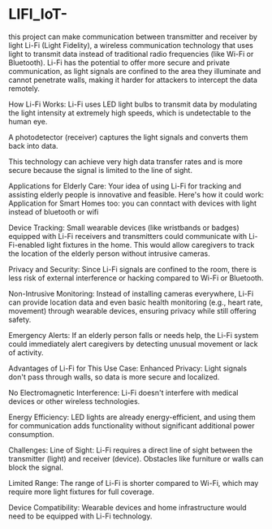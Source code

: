 # LIFI_IoT-
this project can make communication between transmitter and receiver by light 
Li-Fi (Light Fidelity), a wireless communication technology that uses light to transmit data instead of traditional radio frequencies (like Wi-Fi or Bluetooth). Li-Fi has the potential to offer more secure and private communication, as light signals are confined to the area they illuminate and cannot penetrate walls, making it harder for attackers to intercept the data remotely.

How Li-Fi Works:
Li-Fi uses LED light bulbs to transmit data by modulating the light intensity at extremely high speeds, which is undetectable to the human eye.

A photodetector (receiver) captures the light signals and converts them back into data.

This technology can achieve very high data transfer rates and is more secure because the signal is limited to the line of sight.

Applications for Elderly Care:
Your idea of using Li-Fi for tracking and assisting elderly people is innovative and feasible. Here's how it could work:
Application for Smart Homes too:
you can conntact with devices with light instead of bluetooth or wifi

Device Tracking: Small wearable devices (like wristbands or badges) equipped with Li-Fi receivers and transmitters could communicate with Li-Fi-enabled light fixtures in the home. This would allow caregivers to track the location of the elderly person without intrusive cameras.

Privacy and Security: Since Li-Fi signals are confined to the room, there is less risk of external interference or hacking compared to Wi-Fi or Bluetooth.

Non-Intrusive Monitoring: Instead of installing cameras everywhere, Li-Fi can provide location data and even basic health monitoring (e.g., heart rate, movement) through wearable devices, ensuring privacy while still offering safety.

Emergency Alerts: If an elderly person falls or needs help, the Li-Fi system could immediately alert caregivers by detecting unusual movement or lack of activity.

Advantages of Li-Fi for This Use Case:
Enhanced Privacy: Light signals don't pass through walls, so data is more secure and localized.

No Electromagnetic Interference: Li-Fi doesn't interfere with medical devices or other wireless technologies.

Energy Efficiency: LED lights are already energy-efficient, and using them for communication adds functionality without significant additional power consumption.

Challenges:
Line of Sight: Li-Fi requires a direct line of sight between the transmitter (light) and receiver (device). Obstacles like furniture or walls can block the signal.

Limited Range: The range of Li-Fi is shorter compared to Wi-Fi, which may require more light fixtures for full coverage.

Device Compatibility: Wearable devices and home infrastructure would need to be equipped with Li-Fi technology.
